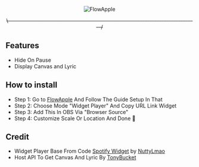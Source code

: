 <p align="center">
  <img src="https://github.com/user-attachments/assets/c5df1c48-4b63-4724-8936-471b8d9aa24f" alt="FlowApple" />
</p>

<p align="center">
  <s>\-------------------------------------------------------------------------------/</s>
</p>


## Features
- Hide On Pause
- Display Canvas and Lyric


## How to install
- Step 1: Go to [FlowApple](https://applesang.github.io/flowapple/) And Follow The Guide Setup In That
- Step 2: Choose Mode "Widget Player" And Copy URL Link Widget
- Step 3: Add This In OBS Via "Browser Source"
- Step 4: Customize Scale Or Location And Done 🎉

## Credit
- Widget Player Base From Code [Spotify Widget](https://github.com/nuttylmao/spotify-widget) by [NuttyLmao](https://github.com/nuttylmao)
- Host API To Get Canvas And Lyric By [TonyBucket](https://github.com/tonyBucket)






